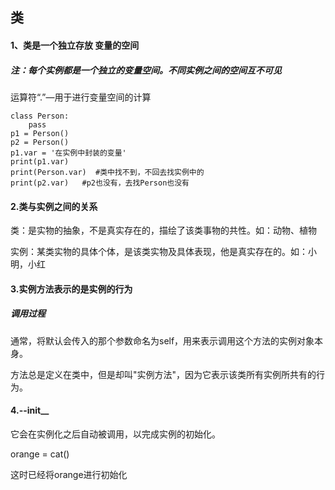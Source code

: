 ## 类

#### 1、类是一个独立存放 变量的空间

##### 注：每个实例都是一个独立的变量空间。不同实例之间的空间互不可见

运算符“.”—用于进行变量空间的计算

```
class Person:
	pass
p1 = Person()
p2 = Person()
p1.var = '在实例中封装的变量'
print(p1.var)
print(Person.var)  #类中找不到，不回去找实例中的
print(p2.var)   #p2也没有，去找Person也没有
```



#### 2.类与实例之间的关系

类：是实物的抽象，不是真实存在的，描绘了该类事物的共性。如：动物、植物

实例：某类实物的具体个体，是该类实物及具体表现，他是真实存在的。如：小明，小红

#### 3.实例方法表示的是实例的行为

##### 调用过程

​	通常，将默认会传入的那个参数命名为self，用来表示调用这个方法的实例对象本身。

​	方法总是定义在类中，但是却叫"实例方法"，因为它表示该类所有实例所共有的行为。

#### 4.--init__

它会在实例化之后自动被调用，以完成实例的初始化。

orange = cat()

这时已经将orange进行初始化


